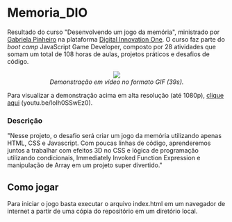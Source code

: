 # Memoria_DIO
Resultado do curso "Desenvolvendo um jogo da memória", ministrado por [Gabriela Pinheiro](https://github.com/SpruceGabriela "Gabriela Pinheiro") na plataforma [Digital Innovation One](https://digitalinnovation.one/ "Digital Innovation One"). O curso faz parte do *boot camp* JavaScript Game Developer, composto por 28 atividades que somam um total de 108 horas de aulas, projetos práticos e desafios de código.

<p align="center"> <img src="https://media.giphy.com/media/OZa3fMktlqny3amMK8/giphy.gif"/> <br> <i>Demonstração em vídeo no formato GIF (39s).</i> </p>

Para visualizar a demonstração acima em alta resolução (até 1080p), [clique aqui](https://youtu.be/loIh0SSwEz0 "Demonstração do jogo.") (you<span>tu</span>.be/loIh0SSwEz0).

### Descrição
"Nesse projeto, o desafio será criar um jogo da memória utilizando apenas HTML, CSS e Javascript. Com poucas linhas de código, aprenderemos juntos a trabalhar com efeitos 3D no CSS e lógica de programação utilizando condicionais, Immediately Invoked Function Expression e manipulação de Array em um projeto super divertido."
## Como jogar
Para iniciar o jogo basta executar o arquivo index.html em um navegador de internet a partir de uma cópia do repositório em um diretório local.